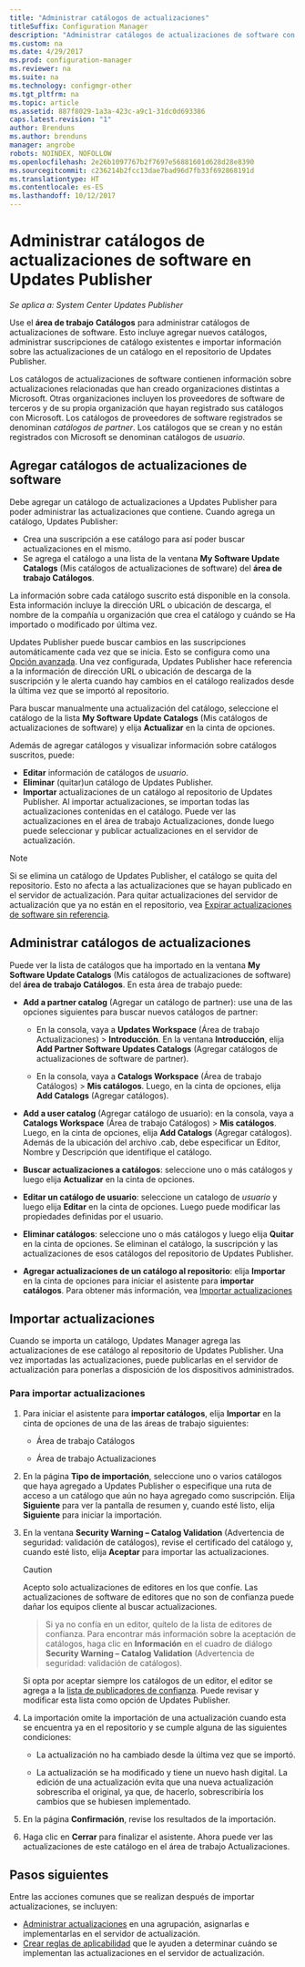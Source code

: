 ```yaml
---
title: "Administrar catálogos de actualizaciones"
titleSuffix: Configuration Manager
description: "Administrar catálogos de actualizaciones de software con System Center Updates Publisher"
ms.custom: na
ms.date: 4/29/2017
ms.prod: configuration-manager
ms.reviewer: na
ms.suite: na
ms.technology: configmgr-other
ms.tgt_pltfrm: na
ms.topic: article
ms.assetid: 887f8029-1a3a-423c-a9c1-31dc0d693386
caps.latest.revision: "1"
author: Brenduns
ms.author: brenduns
manager: angrobe
robots: NOINDEX, NOFOLLOW
ms.openlocfilehash: 2e26b1097767b2f7697e56881601d628d28e8390
ms.sourcegitcommit: c236214b2fcc13dae7bad96d7fb33f692868191d
ms.translationtype: HT
ms.contentlocale: es-ES
ms.lasthandoff: 10/12/2017
---
```

# <a name="manage-software-update-catalogs-in-updates-publisher"></a>Administrar catálogos de actualizaciones de software en Updates Publisher

*Se aplica a: System Center Updates Publisher*

Use el **área de trabajo** **Catálogos** para administrar catálogos de actualizaciones de software. Esto incluye agregar nuevos catálogos, administrar suscripciones de catálogo existentes e importar información sobre las actualizaciones de un catálogo en el repositorio de Updates Publisher.

Los catálogos de actualizaciones de software contienen información sobre actualizaciones relacionadas que han creado organizaciones distintas a Microsoft. Otras organizaciones incluyen los proveedores de software de terceros y de su propia organización que hayan registrado sus catálogos con Microsoft. Los catálogos de proveedores de software registrados se denominan *catálogos de partner*. Los catálogos que se crean y no están registrados con Microsoft se denominan catálogos de *usuario*.

## <a name="add-software-update-catalogs"></a>Agregar catálogos de actualizaciones de software
Debe agregar un catálogo de actualizaciones a Updates Publisher para poder administrar las actualizaciones que contiene. Cuando agrega un catálogo, Updates Publisher:
-   Crea una suscripción a ese catálogo para así poder buscar actualizaciones en el mismo.
-   Se agrega el catálogo a una lista de la ventana **My Software Update Catalogs** (Mis catálogos de actualizaciones de software) del **área de trabajo Catálogos**.  

La información sobre cada catálogo suscrito está disponible en la consola. Esta información incluye la dirección URL o ubicación de descarga, el nombre de la compañía u organización que crea el catálogo y cuándo se Ha importado o modificado por última vez.

Updates Publisher puede buscar cambios en las suscripciones automáticamente cada vez que se inicia. Esto se configura como una [Opción avanzada](/sccm/sum/tools/updates-publisher-options#advanced). Una vez configurada, Updates Publisher hace referencia a la información de dirección URL o ubicación de descarga de la suscripción y le alerta cuando hay cambios en el catálogo realizados desde la última vez que se importó al repositorio.

Para buscar manualmente una actualización del catálogo, seleccione el catálogo de la lista **My Software Update Catalogs** (Mis catálogos de actualizaciones de software) y elija **Actualizar** en la cinta de opciones.

Además de agregar catálogos y visualizar información sobre catálogos suscritos, puede:
-  **Editar** información de catálogos de *usuario*.
-  **Eliminar** (quitar)un catálogo de Updates Publisher.
-  **Importar** actualizaciones de un catálogo al repositorio de Updates Publisher. Al importar actualizaciones, se importan todas las actualizaciones contenidas en el catálogo. Puede ver las actualizaciones en el área de trabajo Actualizaciones, donde luego puede seleccionar y publicar actualizaciones en el servidor de actualización.

> [!NOTE]   
> Si se elimina un catálogo de Updates Publisher, el catálogo se quita del repositorio. Esto no afecta a las actualizaciones que se hayan publicado en el servidor de actualización. Para quitar actualizaciones del servidor de actualización que ya no están en el repositorio, vea [Expirar actualizaciones de software sin referencia](/sccm/sum/tools/updates-publisher-options#expire-unreferenced-software-updates).

## <a name="manage-update-catalogs"></a>Administrar catálogos de actualizaciones
Puede ver la lista de catálogos que ha importado en la ventana **My Software Update Catalogs** (Mis catálogos de actualizaciones de software) del **área de trabajo Catálogos**. En esta área de trabajo puede:

-   **Add a partner catalog** (Agregar un catálogo de partner): use una de las opciones siguientes para buscar nuevos catálogos de partner:

    -   En la consola, vaya a **Updates Workspace** (Área de trabajo Actualizaciones)  > **Introducción**. En la ventana **Introducción**, elija **Add Partner Software Updates Catalogs** (Agregar catálogos de actualizaciones de software de partner).

    -   En la consola, vaya a **Catalogs Workspace** (Área de trabajo Catálogos) > **Mis catálogos**. Luego, en la cinta de opciones, elija **Add Catalogs** (Agregar catálogos).

-   **Add a user catalog** (Agregar catálogo de usuario): en la consola, vaya a **Catalogs Workspace** (Área de trabajo Catálogos) > **Mis catálogos**. Luego, en la cinta de opciones, elija **Add Catalogs** (Agregar catálogos). Además de la ubicación del archivo .cab, debe especificar un Editor, Nombre y Descripción que identifique el catálogo.


-   **Buscar actualizaciones a catálogos**: seleccione uno o más catálogos y luego elija **Actualizar** en la cinta de opciones.

-   **Editar un catálogo de usuario**: seleccione un catalogo de *usuario* y luego elija **Editar** en la cinta de opciones. Luego puede modificar las propiedades definidas por el usuario.

-   **Eliminar catálogos**: seleccione uno o más catálogos y luego elija **Quitar** en la cinta de opciones. Se eliminan el catálogo, la suscripción y las actualizaciones de esos catálogos del repositorio de Updates Publisher.

-   **Agregar actualizaciones de un catálogo al repositorio**: elija **Importar** en la cinta de opciones para iniciar el asistente para **importar catálogos**. Para obtener más información, vea [Importar actualizaciones](#import-updates)

## <a name="import-updates"></a>Importar actualizaciones
Cuando se importa un catálogo, Updates Manager agrega las actualizaciones de ese catálogo al repositorio de Updates Publisher. Una vez importadas las actualizaciones, puede publicarlas en el servidor de actualización para ponerlas a disposición de los dispositivos administrados.

### <a name="to-import-updates"></a>Para importar actualizaciones
1.  Para iniciar el asistente para **importar catálogos**, elija **Importar** en la cinta de opciones de una de las áreas de trabajo siguientes:

    -   Área de trabajo Catálogos

    -   Área de trabajo Actualizaciones

2.  En la página **Tipo de importación**, seleccione uno o varios catálogos que haya agregado a Updates Publisher o especifique una ruta de acceso a un catálogo que aún no haya agregado como suscripción. Elija **Siguiente** para ver la pantalla de resumen y, cuando esté listo, elija **Siguiente** para iniciar la importación.

3.  En la ventana **Security Warning – Catalog Validation** (Advertencia de seguridad: validación de catálogos), revise el certificado del catálogo y, cuando esté listo, elija **Aceptar** para importar las actualizaciones.

    > [!CAUTION]    
    > Acepto solo actualizaciones de editores en los que confíe. Las actualizaciones de software de editores que no son de confianza puede dañar los equipos cliente al buscar actualizaciones.

    >  Si ya no confía en un editor, quítelo de la lista de editores de confianza. Para encontrar más información sobre la aceptación de catálogos, haga clic en **Información** en el cuadro de diálogo **Security Warning – Catalog Validation** (Advertencia de seguridad: validación de catálogos).

    Si opta por aceptar siempre los catálogos de un editor, el editor se agrega a la [lista de publicadores de confianza](/sccm/sum/tools/updates-publisher-options#trusted-publishers). Puede revisar y modificar esta lista como opción de Updates Publisher.

4.  La importación omite la importación de una actualización cuando esta se encuentra ya en el repositorio y se cumple alguna de las siguientes condiciones:

    -   La actualización no ha cambiado desde la última vez que se importó.

    -   La actualización se ha modificado y tiene un nuevo hash digital. La edición de una actualización evita que una nueva actualización sobrescriba el original, ya que, de hacerlo, sobrescribiría los cambios que se hubiesen implementado.

5.  En la página **Confirmación**, revise los resultados de la importación.

6.  Haga clic en **Cerrar** para finalizar el asistente. Ahora puede ver las actualizaciones de este catálogo en el área de trabajo Actualizaciones.

## <a name="next-steps"></a>Pasos siguientes
Entre las acciones comunes que se realizan después de importar actualizaciones, se incluyen:
-   [Administrar actualizaciones](/sccm/sum/tools/manage-updates-with-updates-publisher) en una agrupación, asignarlas e implementarlas en el servidor de actualización.
-   [Crear reglas de aplicabilidad](/sccm/sum/tools/updates-publisher-applicability-rules) que le ayuden a determinar cuándo se implementan las actualizaciones en el servidor de actualización.

